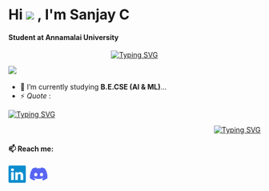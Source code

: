 <h1> Hi <img src="https://media.giphy.com/media/hvRJCLFzcasrR4ia7z/giphy.gif" width="30"> , I'm Sanjay C
<h4> Student at Annamalai University</h4>
<p align = "center ">
   <a href="https://github.com/Sanjaycsk18"><img src="https://readme-typing-svg.demolab.com?font=Alkatra&size=25&pause=1000&color=85C9FFF3&center=true&vCenter=true&width=500&lines=+AI+%26+ML+Student+;+Curious+to+Learn+New+Things+;AI+%7C+ML+%7C+Web+Dev+%26+Design +Freak+" alt="Typing SVG" /></a>
</p>
<p align = "left">
<img src = "https://komarev.com/ghpvc/?username=sanjaycsk18&label=PROFILE+VIEWS&color=ff69b4"></a>
</p>


- 🌱 I’m currently studying **B.E.CSE (AI & ML)**...
- ⚡ *Quote* :  
<p>
     <a href="https://github.com/Sanjaycsk18"><img src="https://readme-typing-svg.demolab.com?font=Edu+NSW+ACT+Foundation&size=27&pause=1000&color=orange&center=true&vCenter=true&width=475&lines=%22Knowing+Yourself+is+the+Beginning+of+all+Wisdom%22+" alt="Typing SVG" /></a>
</p>
<p align = "right"><a href="https://git.io/typing-svg"><img src="https://readme-typing-svg.demolab.com?font=Edu+NSW+ACT+Foundation&size=25&pause=1200&center=true&vCenter=true&repeat=true&width=400&lines=++++++++++++++++++++++++++++++++++++++++++++++++-+Aristotle+" alt="Typing SVG" /></a>
</p>
<h4>📫 Reach me:</h4>
<p align = "left"><a href = "https://linkedin.com/in/sanjaycsk18" target = "blank"><img align = "center" src = "linkedin-logo-2430.svg" width = "35" alt = "@sanjaycsk18"></a>
&nbsp;<a href = "https://discordapp.com/users/Sketch_18#4311" target = "blank"><img align="center" src = "discord-mark-blue.svg" width = "35" alt = "@Sketch_18#4311"></a></p>


